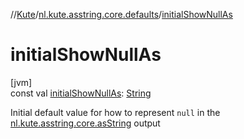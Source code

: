 //[Kute](../../index.md)/[nl.kute.asstring.core.defaults](index.md)/[initialShowNullAs](initial-show-null-as.md)

# initialShowNullAs

[jvm]\
const val [initialShowNullAs](initial-show-null-as.md): [String](https://kotlinlang.org/api/latest/jvm/stdlib/kotlin/-string/index.html)

Initial default value for how to represent `null` in the [nl.kute.asstring.core.asString](../nl.kute.asstring.core/as-string.md) output
